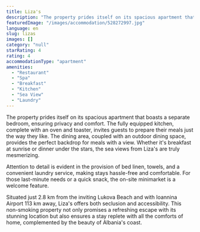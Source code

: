 ```yaml
---
title: Liza's
description: "The property prides itself on its spacious apartment that boasts a separate bedroom, ensuring privacy and comfort."
featuredImage: "/images/accommodation/528272997.jpg"
language: en
slug: lizas
images: []
category: "null"
starRating: 4
rating: 4
accommodationType: "apartment"
amenities:
  - "Restaurant"
  - "Spa"
  - "Breakfast"
  - "Kitchen"
  - "Sea View"
  - "Laundry"
---
```


The property prides itself on its spacious apartment that boasts a separate bedroom, ensuring privacy and comfort. The fully equipped kitchen, complete with an oven and toaster, invites guests to prepare their meals just the way they like. The dining area, coupled with an outdoor dining space, provides the perfect backdrop for meals with a view. Whether it's breakfast at sunrise or dinner under the stars, the sea views from Liza's are truly mesmerizing.

Attention to detail is evident in the provision of bed linen, towels, and a convenient laundry service, making stays hassle-free and comfortable. For those last-minute needs or a quick snack, the on-site minimarket is a welcome feature.

Situated just 2.8 km from the inviting Lukova Beach and with Ioannina Airport 113 km away, Liza's offers both seclusion and accessibility. This non-smoking property not only promises a refreshing escape with its stunning location but also ensures a stay replete with all the comforts of home, complemented by the beauty of Albania's coast.

